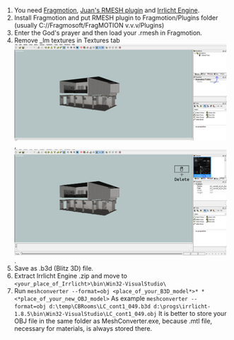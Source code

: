1. You need [Fragmotion](http://www.fragmosoft.com/fragMOTION/), [Juan's RMESH plugin](https://undertowgames.com/forum/viewtopic.php?f=11&t=7369) and [Irrlicht Engine](https://irrlicht.sourceforge.io/).
2. Install Fragmotion and put RMESH plugin to Fragmotion/Plugins folder (usually C://Fragmosoft/FragMOTION v.v.v/Plugins)
3. Enter the God's prayer and then load your .rmesh in Fragmotion.
4. Remove _lm textures in Textures tab ![step4-1](/CBRoomsGuide/images/step4-1.PNG) , ![step4-2](/CBRoomsGuide/images/step4-2.PNG).
5. Save as .b3d (Blitz 3D) file.
6. Extract Irrlicht Engine .zip and move to ```<your_place_of_Irrlicht>\bin\Win32-VisualStudio\```
7. Run ```meshconverter --format=obj <place_of_your_B3D_model*>* *<*place_of_your_new_OBJ_model>```
As example ```meshconverter --format=obj d:\temp\CBRooms\LC_cont1_049.b3d d:\progs\irrlicht-1.8.5\bin\Win32-VisualStudio\LC_cont1_049.obj```
It is better to store your OBJ file in the same folder as MeshConverter.exe, because .mtl file, necessary for materials, is always stored there.
